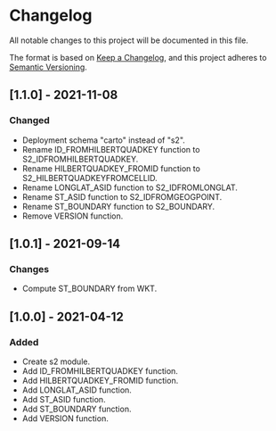 # Changelog
All notable changes to this project will be documented in this file.

The format is based on [Keep a Changelog](https://keepachangelog.com/en/1.0.0/),
and this project adheres to [Semantic Versioning](https://semver.org/spec/v2.0.0.html).

## [1.1.0] - 2021-11-08

### Changed
- Deployment schema "carto" instead of "s2".
- Rename ID_FROMHILBERTQUADKEY function to S2_IDFROMHILBERTQUADKEY.
- Rename HILBERTQUADKEY_FROMID function to S2_HILBERTQUADKEYFROMCELLID.
- Rename LONGLAT_ASID function to S2_IDFROMLONGLAT.
- Rename ST_ASID function to S2_IDFROMGEOGPOINT.
- Rename ST_BOUNDARY function to S2_BOUNDARY.
- Remove VERSION function.

## [1.0.1] - 2021-09-14

### Changes
- Compute ST_BOUNDARY from WKT.

## [1.0.0] - 2021-04-12

### Added
- Create s2 module.
- Add ID_FROMHILBERTQUADKEY function.
- Add HILBERTQUADKEY_FROMID function.
- Add LONGLAT_ASID function.
- Add ST_ASID function.
- Add ST_BOUNDARY function.
- Add VERSION function.